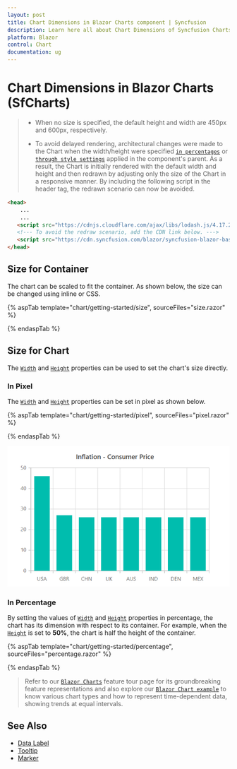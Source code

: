 ```yaml
---
layout: post
title: Chart Dimensions in Blazor Charts component | Syncfusion
description: Learn here all about Chart Dimensions of Syncfusion Charts (SfCharts) component and more.
platform: Blazor
control: Chart
documentation: ug
---
```


# Chart Dimensions in Blazor Charts (SfCharts)

> * When no size is specified, the default height and width are 450px and 600px, respectively.
>
> * To avoid delayed rendering, architectural changes were made to the Chart when the width/height were specified [`in percentages`](#In-Percentage) or [`through style settings`](#Size-for-Container) applied in the component's parent. As a result, the Chart is initially rendered with the default width and height and then redrawn by adjusting only the size of the Chart in a responsive manner. By including the following script in the header tag, the redrawn scenario can now be avoided.

```html
<head>
    ...
    ...
   <script src="https://cdnjs.cloudflare.com/ajax/libs/lodash.js/4.17.20/lodash.min.js"></script>
   <!--- To avoid the redraw scenario, add the CDN link below. --->
   <script src="https://cdn.syncfusion.com/blazor/syncfusion-blazor-base.min.js"></script>
</head>
```

## Size for Container

The chart can be scaled to fit the container. As shown below, the size can be changed using inline or CSS.

{% aspTab template="chart/getting-started/size", sourceFiles="size.razor" %}

{% endaspTab %}

## Size for Chart

The [`Width`](https://help.syncfusion.com/cr/blazor/Syncfusion.Blazor.Charts.SfChart.html#Syncfusion_Blazor_Charts_SfChart_Width) and [`Height`](https://help.syncfusion.com/cr/blazor/Syncfusion.Blazor.Charts.SfChart.html#Syncfusion_Blazor_Charts_SfChart_Height) properties can be used to set the chart's size directly.

### In Pixel

The [`Width`](https://help.syncfusion.com/cr/blazor/Syncfusion.Blazor.Charts.SfChart.html#Syncfusion_Blazor_Charts_SfChart_Width) and [`Height`](https://help.syncfusion.com/cr/blazor/Syncfusion.Blazor.Charts.SfChart.html#Syncfusion_Blazor_Charts_SfChart_Height) properties can be set in pixel as shown below.

{% aspTab template="chart/getting-started/pixel", sourceFiles="pixel.razor" %}

{% endaspTab %}

![Size for Chart](images/chart-dimensions/pixel.png)

### In Percentage

By setting the values of [`Width`](https://help.syncfusion.com/cr/blazor/Syncfusion.Blazor.Charts.SfChart.html#Syncfusion_Blazor_Charts_SfChart_Width) and [`Height`](https://help.syncfusion.com/cr/blazor/Syncfusion.Blazor.Charts.SfChart.html#Syncfusion_Blazor_Charts_SfChart_Height) properties in percentage, the chart has its dimension with respect to its container. For example, when the [`Height`](https://help.syncfusion.com/cr/blazor/Syncfusion.Blazor.Charts.SfChart.html#Syncfusion_Blazor_Charts_SfChart_Height) is set to **50%**, the chart is half the height of the container.

{% aspTab template="chart/getting-started/percentage", sourceFiles="percentage.razor" %}

{% endaspTab %}

> Refer to our [`Blazor Charts`](https://www.syncfusion.com/blazor-components/blazor-charts) feature tour page for its groundbreaking feature representations and also explore our [`Blazor Chart example`](https://blazor.syncfusion.com/demos/chart/line?theme=bootstrap4) to know various chart types and how to represent time-dependent data, showing trends at equal intervals.

## See Also

* [Data Label](./data-labels)
* [Tooltip](./tool-tip)
* [Marker](./data-markers)